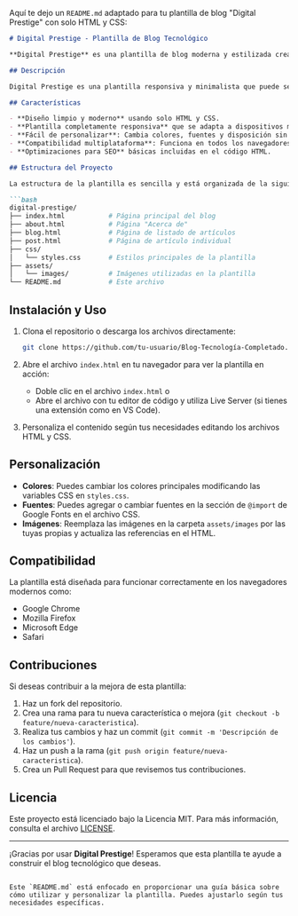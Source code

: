 Aquí te dejo un `README.md` adaptado para tu plantilla de blog "Digital Prestige" con solo HTML y CSS:

```md
# Digital Prestige - Plantilla de Blog Tecnológico

**Digital Prestige** es una plantilla de blog moderna y estilizada creada utilizando solo HTML y CSS. Está diseñada para proyectos tecnológicos, blogs personales o sitios de noticias enfocadas en temas de desarrollo y tecnología.

## Descripción

Digital Prestige es una plantilla responsiva y minimalista que puede ser fácilmente personalizada para crear un blog tecnológico profesional. Esta plantilla ofrece una estructura simple pero elegante que incluye páginas para artículos, una barra de navegación, un pie de página con enlaces a redes sociales y una sección destacada para los posts más importantes.

## Características

- **Diseño limpio y moderno** usando solo HTML y CSS.
- **Plantilla completamente responsiva** que se adapta a dispositivos móviles, tabletas y pantallas de escritorio.
- **Fácil de personalizar**: Cambia colores, fuentes y disposición sin necesidad de JavaScript.
- **Compatibilidad multiplataforma**: Funciona en todos los navegadores modernos.
- **Optimizaciones para SEO** básicas incluidas en el código HTML.

## Estructura del Proyecto

La estructura de la plantilla es sencilla y está organizada de la siguiente manera:

```bash
digital-prestige/
├── index.html           # Página principal del blog
├── about.html           # Página "Acerca de"
├── blog.html            # Página de listado de artículos
├── post.html            # Página de artículo individual
├── css/
│   └── styles.css       # Estilos principales de la plantilla
├── assets/
│   └── images/          # Imágenes utilizadas en la plantilla
└── README.md            # Este archivo
```

## Instalación y Uso

1. Clona el repositorio o descarga los archivos directamente:

    ```bash
    git clone https://github.com/tu-usuario/Blog-Tecnología-Completado.git
    ```

2. Abre el archivo `index.html` en tu navegador para ver la plantilla en acción:

    - Doble clic en el archivo `index.html` o
    - Abre el archivo con tu editor de código y utiliza Live Server (si tienes una extensión como en VS Code).

3. Personaliza el contenido según tus necesidades editando los archivos HTML y CSS.

## Personalización

- **Colores**: Puedes cambiar los colores principales modificando las variables CSS en `styles.css`.
- **Fuentes**: Puedes agregar o cambiar fuentes en la sección de `@import` de Google Fonts en el archivo CSS.
- **Imágenes**: Reemplaza las imágenes en la carpeta `assets/images` por las tuyas propias y actualiza las referencias en el HTML.

## Compatibilidad

La plantilla está diseñada para funcionar correctamente en los navegadores modernos como:

- Google Chrome
- Mozilla Firefox
- Microsoft Edge
- Safari

## Contribuciones

Si deseas contribuir a la mejora de esta plantilla:

1. Haz un fork del repositorio.
2. Crea una rama para tu nueva característica o mejora (`git checkout -b feature/nueva-caracteristica`).
3. Realiza tus cambios y haz un commit (`git commit -m 'Descripción de los cambios'`).
4. Haz un push a la rama (`git push origin feature/nueva-caracteristica`).
5. Crea un Pull Request para que revisemos tus contribuciones.

## Licencia

Este proyecto está licenciado bajo la Licencia MIT. Para más información, consulta el archivo [LICENSE](LICENSE).

---

¡Gracias por usar **Digital Prestige**! Esperamos que esta plantilla te ayude a construir el blog tecnológico que deseas.
```

Este `README.md` está enfocado en proporcionar una guía básica sobre cómo utilizar y personalizar la plantilla. Puedes ajustarlo según tus necesidades específicas.
